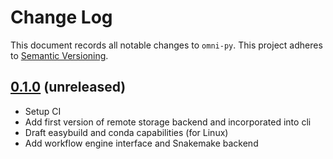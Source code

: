 # Change Log

This document records all notable changes to `omni-py`.
This project adheres to [Semantic Versioning](https://semver.org/).

## [0.1.0](https://github.com/omnibenchmark/omni-py) (unreleased)
- Setup CI
- Add first version of remote storage backend and incorporated into cli
- Draft easybuild and conda capabilities (for Linux)
- Add workflow engine interface and Snakemake backend
